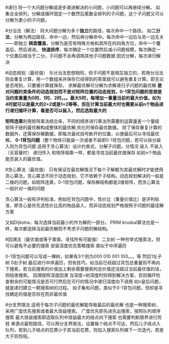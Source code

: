 #递归
将一个大问题分解成逐步递进解决的小问题，小问题可以再继续分解。
如集合全排列，分解成循环固定一个数然后尾数全排列的子问题，这个子问题又可以分解为更小的子问题。


#分治法（解法）
将大问题分解为多个**独立**的路径，每次命中一个路径。
如**二分法**，分解为两边路径，命中一边，然后再分解命中。每次命中一边后与另一边无关——即独立
**棋盘覆盖**，分解为是否有特殊方格和其所在的四角方位，命中一个覆盖后，然后递进。
**快速排序**，每次确定一个位置然后减小问题规模，每次确定一个位置后相当于二分，子问题不会再调用其他子问题数据
因式分解，每次递归解决

#动态规划（最优值）
与分治法思想相同，但子问题不是相互独立的，若用分治法则会重复计算，用一个数组来并保存已经得到的答案就可以避免重复计算。即无论是否用到，只要被计算就保存。
求解最优解可分解为求解递归子问题的最优解
**是对问题约束条件的动态规划而不是对矩阵位置的动态规划，0-1背包问题的思想是当约束重量为0时、1时、2时。。。最大5时，每增加一重量当前的最大价值，如为4时就可以是最大的2+2或是1+2等等，但在计算当前最大时也需要从前n个物品进行递归循环计算，看是否可以装入，然后选取最大的**

**矩阵连乘**利用矩阵乘法结合率，不同的顺序进行乘法所需要的运算量差一个量级
矩阵子链的最优解构成整体的最优解,优化时保存最优数据。
除了保存重复计算的数据外，还需保存解数据，即每次最优括号断开的位置，以便最后可以寻找最优解。
**0-1背包问题**（整个物体只能装一次或者不装即0-1背包问题，若可以拆分装入则为背包问题 适用于贪心算法）设计约束式，分解子问题。分情况 装入 不装入（无容量时） 递归传入
和矩阵相乘一样，都是寻找当前最优值保存 如前n个物品能否装入的最优值。


#贪心算法（最优值）
只有保证在最优解情况下每个子解都为其最优解时才能使用贪心算法，贪心算法不同于动态规划，它不依赖于子结构。动态规划解决的一般是二维的问题，如矩阵连乘，0-1背包问题，保存解结构都是2维矩阵，而贪心算法一般针对一维的问题

贪心算法一般有评判标准，例如在背包问题中，性价比（重量价值比）是评判标准，即贪心是优先选性价比高的物品装入，而非动态规划严格按照子问题的最佳解方案

又如Dijkstra，每次选择当前最小的作为解的一部分。
PRIM kruskal算法也是一样，每次都选择当前最优解而不考虑子问题的解结构。


#回溯法（最优值或等于某值，寻找所有可能值）
二叉树
一种穷举式搜索法，但可以避免不必要的搜索
安装深度优先策略搜索
类似于中序遍历

0-1背包问题可以写成一棵树，如果有3个则为000 010 001 100。。。等 然后1左子树 0右子树 最后进行中序遍历，但有技巧，如当前已经超过背包总重量则不再向下搜索，若当前搜索的价值加上剩余需要搜索的总价值还没超过当前最优值的话，则结束搜索。
回溯按照深度回溯 当深度>树深度时则得到解决方案，否则循环检查剩余的可能情况是否可行然后在可行的情况中递归深度向下调用
如n皇后问题，就是递归建立一颗搜索树的过程。
如子集和问题，类似于0-1背包问题，但却是寻找确定的值是否存在而非最优值

#分支界限法
适用于每次子问题的最优解能导致最后的最优解
也是一种搜索树，采用广度优先搜索或者最大效益搜索。
广度优先即先进先出搜索，按照队列顺序搜索
最大效益搜索即选取队列中效益最大的结点向下搜索
也需要判断限界进行剪枝
单源点最短路径，可以用分支界限法，设置每个结点不可达，然后儿子结点入队列，若到儿子结点的花费小于其当前花费，则加入搜索队列做下一次迭代，若是大于则剪枝。

